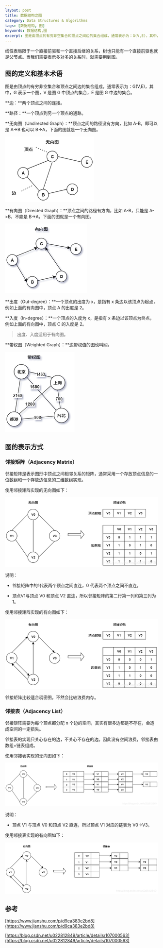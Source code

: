 ```yaml
---
layout: post
title: 数据结构之图
category: Data Structures & Algorithms
tags: [数据结构, 图]
keywords: 数据结构,图
excerpt: 图是由顶点的有穷非空集合和顶点之间边的集合组成，通常表示为：G(V,E)，其中，G 表示一个图，V 是图 G 中顶点的集合，E 是图 G 中边的集合。
---
```


线性表局限于一个直接前驱和一个直接后继的关系，树也只能有一个直接前驱也就是父节点。当我们需要表示多对多的关系时，就需要用到图。

## 图的定义和基本术语

图是由顶点的有穷非空集合和顶点之间边的集合组成，通常表示为：G(V,E)，其中，G 表示一个图，V 是图 G 中顶点的集合，E 是图 G 中边的集合。

**边：**两个顶点之间的连接。

**路径：**一个顶点到另一个顶点的通路。

**无向图（Undirected Graph）：**顶点之间的路径没有方向，比如 A-B，即可以是 A->B 也可以 B->A，下面的图就是一个无向图。

![](/assets/images/2020/Undirected_Graph.png)

**有向图（Directed Graph）：**顶点之间的路径有方向，比如 A-B，只能是 A->B，不能是 B->A，下面的图就是一个有向图。

![](/assets/images/2020/Directed_Graph.png)

**出度（Out-degree）：**一个顶点的出度为 x，是指有 x 条边以该顶点为起点，例如上面的有向图中，顶点 A 的出度是 2。

**入度（In-degree）：**一个顶点的入度为 x，是指有 x 条边以该顶点为终点，例如上面的有向图中，顶点 C 的入度是 2。

> 出度、入度适用于有向图。

**带权图（Weighted Graph）：**边带权值的图也叫网。

![](/assets/images/2020/Weighted_Graph.png)

## 图的表示方式

### 邻接矩阵（Adjacency Matrix）

邻接矩阵是表示图形中顶点之间相邻关系的矩阵，通常采用一个存放顶点信息的一位数组和一个存放边信息的二维数组实现。

使用邻接矩阵实现的无向图如下：

![](/assets/images/2020/Undirected_Graph_Adjacency_Matrix.png)

说明：

* 邻接矩阵中的1代表两个顶点之间直连，0 代表两个顶点之间不直连。

* 顶点V1与顶点 V0 和顶点 V2 直连，所以邻接矩阵的第二行第一列和第三列为 1。

使用邻接矩阵实现的有向图如下：

![](/assets/images/2020/Directed_Graph_Adjacency_Matrix.png)

邻接矩阵比较适合稠密图，不然会比较浪费内存。

### 邻接表（Adjacency List）

邻接矩阵需要为每个顶点都分配 n 个边的空间，其实有很多边都是不存在，会造成空间的一定损失。

邻接表的实现只关心存在的边，不关心不存在的边。因此没有空间浪费，邻接表由数组+链表组成。

使用邻接表实现的无向图如下：

![](/assets/images/2020/Undirected_Graph_Adjacency_List.png)

说明：

* 顶点 V1 与顶点 V0 和顶点 V2 直连，所以顶点 V1 对应的链表为 V0->V3。

使用邻接表实现的有向图如下：

![](/assets/images/2020/Directed_Graph_Adjacency_List.png)

## 参考

[https://www.jianshu.com/p/d9ca383e2bd8](https://www.jianshu.com/p/d9ca383e2bd8)

[https://blog.csdn.net/u022812849/article/details/107000563](https://blog.csdn.net/u022812849/article/details/107000563)
